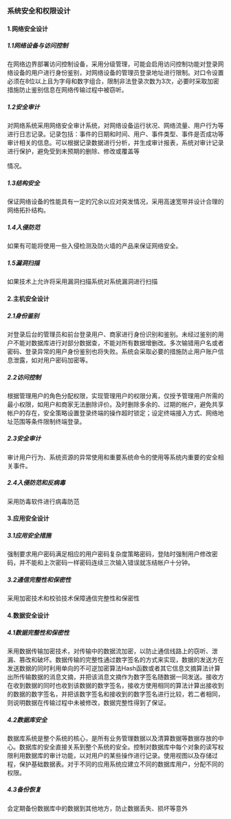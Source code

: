 ### 系统安全和权限设计

#### 1.网络安全设计

##### 1.1网络设备与访问控制

在网络边界部署访问控制设备，采用分级管理，可能会启用访问控制功能对登录网络设备的用户进行身份鉴别，对网络设备的管理员登录地址进行限制。对口令设置必须在8位以上且为字母和数字组合，限制非法登录次数为3次，必要时采取加密措施防止鉴别信息在网络传输过程中被窃听。

##### 1.2安全审计

对网络系统采用网络安全审计系统，对网络设备运行状况、网络流量、用户行为等进行日志记录。记录包括：事件的日期和时间、用户、事件类型、事件是否成功等审计相关的信息。可以根据记录数据进行分析，并生成审计报表，系统对审计记录进行保护，避免受到未预期的删除、修改或覆盖等

情况。

##### 1.3结构安全

保证网络设备的性能具有一定的冗余以应对突发情况，采用高速宽带并设计合理的网络拓扑结构。

##### 1.4入侵防范

如果有可能将使用一些入侵检测及防火墙的产品来保证网络安全。

##### 1.5漏洞扫描

如果技术上允许将采用漏洞扫描系统对系统漏洞进行扫描

#### 2.主机安全设计

##### 2.1身份鉴别

对登录后台的管理员和前台登录用户、商家进行身份识别和鉴别。未经过鉴别的用户不能对数据库进行对部分数据查，不能对所有数据增删改。多次输错用户名或者密码、登录异常的用户身份鉴别也将失败。系统会采取必要的措施防止用户账户信息泄露，如对用户密码加密等。

##### 2.2访问控制

根据管理用户的角色分配权限，实现管理用户的权限分离，仅授予管理用户所需的最小权限，如用户和商家无法删除评价。及时删除多余的、过期的帐户，避免共享帐户的存在，安全策略设置登录终端的操作超时锁定；设定终端接入方式、网络地址范围等条件限制终端登录。

##### 2.3安全审计

审计用户行为、系统资源的异常使用和重要系统命令的使用等系统内重要的安全相关事件。

##### 2.4入侵防范和反病毒

采用防毒软件进行病毒防范

#### 3.应用安全设计

##### 3.1应用安全措施

强制要求用户密码满足相应的用户密码复杂度策略密码，登陆时强制用户修改密码，并不能和上次密码一样密码连续三次输入错误就冻结帐户十分钟。

##### 3.2通信完整性和保密性

采用加密技术和校验技术保障通信完整性和保密性

#### 4.数据安全设计

##### 4.1数据完整性和保密性

釆用数据传输加密技术，对传输中的数据流加密，以防止通信线路上的窃听、泄漏、篡改和破坏。数据传输的完整性通过数字签名的方式来实现，数据的发送方在发送数据的同时利用单向的不可逆加密算法Hash函数或者其它信息文摘算法计算出所传输数据的消息文摘，并把该消息文摘作为数字签名随数据一同发送。接收方在收到数据的同时也收到该数据的数字签名，接收方使用相同的算法计算出接收到的数据的数字签名，并把该数字签名和接收到的数字签名进行比较，若二者相同，则说明数据在传输过程中未被修改，数据完整性得到了保证。

##### 4.2数据库安全

数据库系统是整个系统的核心，是所有业务管理数据以及清算数据等数据存放的中心。数据库的安全直接关系到整个系统的安全。控制对数据库中每个对象的读写权限利用数据库的审计功能，以对用户的某些操作进行记录。使用视图以及存储过程，保护基础数据表。对于不同的应用系统应建立不同的数据库用户，分配不同的权限。

##### 4.3备份恢复

会定期备份数据库中的数据到其他地方，防止数据丢失、损坏等意外
